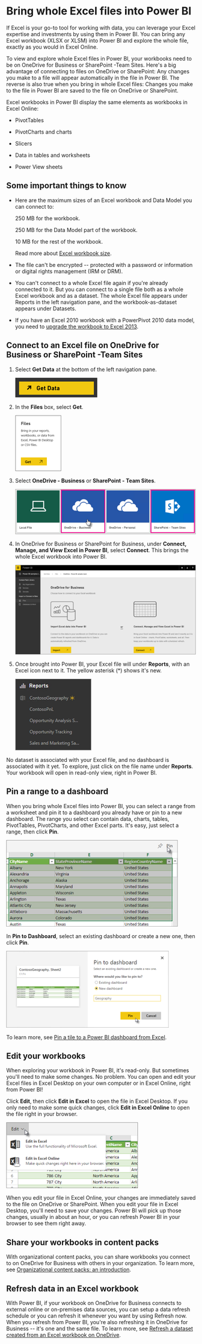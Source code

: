 <properties
   pageTitle="Bring whole Excel files into Power BI"
   description="Learn how to bring whole Excel files into Power BI"
   services="powerbi"
   documentationCenter=""
   authors="Minewiskan"
   manager="mblythe"
   editor=""
   tags=""
   qualityFocus="no"
   qualityDate=""/>

<tags
   ms.service="powerbi"
   ms.devlang="NA"
   ms.topic="article"
   ms.tgt_pltfrm="NA"
   ms.workload="powerbi"
   ms.date="01/20/2016"
   ms.author="owend"/>
# Bring whole Excel files into Power BI

If Excel is your go-to tool for working with data, you can leverage your Excel expertise and investments by using them in Power BI. You can bring any Excel workbook (XLSX or XLSM) into Power BI and explore the whole file, exactly as you would in Excel Online.

To view and explore whole Excel files in Power BI, your workbooks need to be on OneDrive for Business or SharePoint -Team Sites. Here's a big advantage of connecting to files on OneDrive or SharePoint: Any changes you make to a file will appear automatically in the file in Power BI. The reverse is also true when you bring in whole Excel files: Changes you make to the file in Power BI are saved to the file on OneDrive or SharePoint.

Excel workbooks in Power BI display the same elements as workbooks in Excel Online:

-   PivotTables

-   PivotCharts and charts

-   Slicers

-   Data in tables and worksheets  

-   Power View sheets


## Some important things to know

-   Here are the maximum sizes of an Excel workbook and Data Model you can connect to:

    250 MB for the workbook.

    250 MB for the Data Model part of the workbook. 

    10 MB for the rest of the workbook.

    Read more about [Excel workbook size](powerbi-reduce-the-size-of-an-excel-workbook.md).

-   The file can't be encrypted -- protected with a password or information or digital rights management (IRM or DRM).

-   You can't connect to a whole Excel file again if you're already connected to it. But you can connect to a single file both as a whole Excel workbook and as a dataset. The whole Excel file appears under Reports in the left navigation pane, and the workbook-as-dataset appears under Datasets.

-   If you have an Excel 2010 workbook with a PowerPivot 2010 data model, you need to [upgrade the workbook to Excel 2013](https://support.office.com/article/Upgrade-Power-Pivot-Data-Models-to-Excel-2013-c66578cb-74d5-43ae-a474-5a01be5db439).

## Connect to an Excel file on OneDrive for Business or SharePoint -Team Sites

1.  Select **Get Data** at the bottom of the left navigation pane. 

    ![](media/powerbi-bring-in-whole-excel-files/PBI_GetData.png)

2.  In the **Files** box, select **Get**.

    ![](media/powerbi-bring-in-whole-excel-files/PBI_GetFiles.png)

3.  Select **OneDrive - Business** or **SharePoint - Team Sites**.

    ![](media/powerbi-bring-in-whole-excel-files/PBI_GetFilesLocalOneDriveEtc..png)

4.  In OneDrive for Business or SharePoint for Business, under **Connect, Manage, and View Excel in Power BI**, select **Connect**. This brings the whole Excel workbook into Power BI.

    ![](media/powerbi-bring-in-whole-excel-files/PBI_ImportExcelDataOrWhole.png)

5.  Once brought into Power BI, your Excel file will under **Reports**, with an Excel icon next to it. The yellow asterisk (\*) shows it's new.

    ![](media/powerbi-bring-in-whole-excel-files/PBI_XLFF_LeftNav.png)

  No dataset is associated with your Excel file, and no dashboard is associated with it yet. To explore, just click on the file name under **Reports**. Your workbook will open in read-only view, right in Power BI.

## Pin a range to a dashboard
When you bring whole Excel files into Power BI, you can select a range from a worksheet and pin it to a dashboard you already have or pin to a new dashboard. The range you select can contain data, charts, tables, PivotTables, PivotCharts, and other Excel parts.
It's easy, just select a range, then click **Pin**.

![](media/powerbi-bring-in-whole-excel-files/PBI_PinRange.png)

In **Pin to Dashboard**, select an existing dashboard or create a new one, then click **Pin**.

![](media/powerbi-bring-in-whole-excel-files/PBI_PinToDashboard.png)

To learn more, see [Pin a tile to a Power BI dashboard from Excel](powerbi-service-pin-a-tile-to-a-dashboard-from-excel.md).

## Edit your workbooks
When exploring your workbook in Power BI, it's read-only. But sometimes you'll need to make some changes. No problem. You can open and edit your Excel files in Excel Desktop on your own computer or in Excel Online, right from Power BI!

Click **Edit**, then click **Edit in Excel** to open the file in Excel Desktop. If you only need to make some quick changes, click **Edit in Excel Online** to open the file right in your browser.

![](media/powerbi-bring-in-whole-excel-files/PBI_EditInExcel.png)

When you edit your file in Excel Online, your changes are immediately saved to the file on OneDrive or SharePoint. When you edit your file in Excel Desktop, you'll need to save your changes. Power BI will pick up those changes, usually in about an hour, or you can refresh Power BI in your browser to see them right away.


## Share your workbooks in content packs
With organizational content packs, you can share workbooks you connect to on OneDrive for Business with others in your organization. To learn more, see [Organizational content packs: an introduction](powerbi-service-organizational-content-packs-introduction.md).

## Refresh data in an Excel workbook

With Power BI, if your workbook on OneDrive for Business connects to external online or on-premises data sources, you can setup a data refresh schedule or you can refresh it whenever you want by using Refresh now. When you refresh from Power BI, you're also refreshing it in OneDrive for Business -- it's one and the same file. To learn more, see [Refresh a dataset created from an Excel workbook on OneDrive](powerbi-refresh-excel-file-onedrive.md).
